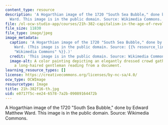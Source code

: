 ```yaml
---
content_type: resource
description: 'A Hogarthian image of the 1720 "South Sea Bubble," done by Edward Matthew
  Ward. This image is in the public domain. Source: Wikimedia Commons.'
file: /ol-ocw-studio-app/courses/21h-382-capitalism-in-the-age-of-revolution-fall-2016/e0717f5cee2465787a2b09089164472b_21h-382f16-th.jpg
file_size: 11830
file_type: image/jpeg
image_metadata:
  caption: 'A Hogarthian image of the 1720 "South Sea Bubble," done by Edward Matthew
    Ward. (This image is in the public domain. Source: {{% resource_link "e880d6e5-eb06-42f2-b34e-d93478d680f4"
    "Wikimedia Commons" %}}.)'
  credit: 'This image is in the public domain. Source: Wikimedia Commons.'
  image-alt: A color painting depicting an elegantly dressed crowd gathered around
    a long-haired gentleman reading from a document.
learning_resource_types: []
license: https://creativecommons.org/licenses/by-nc-sa/4.0/
ocw_type: OCWImage
resourcetype: Image
title: 21h-382f16-th.jpg
uid: e0717f5c-ee24-6578-7a2b-09089164472b
---
```

A Hogarthian image of the 1720 "South Sea Bubble," done by Edward Matthew Ward. This image is in the public domain. Source: Wikimedia Commons.
